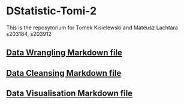 # DStatistic-Tomi-2
This is the reposytorium for Tomek Kisielewski and Mateusz Lachtara
s203184, s203912
## [Data Wrangling Markdown file](DataWrangling.md)
## [Data Cleansing Markdown file](DataCleansing.md)
## [Data Visualisation Markdown file](DataVisualisation.md)
